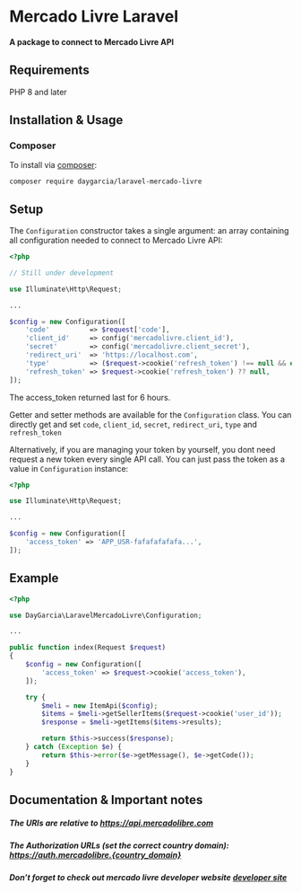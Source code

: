 # Mercado Livre Laravel

<h4>A package to connect to Mercado Livre API</h4>

## Requirements

PHP 8 and later

## Installation & Usage

### Composer

To install via [composer](http://getcomposer.org/):

```
composer require daygarcia/laravel-mercado-livre
```

## Setup

The `Configuration` constructor takes a single argument: an array containing all configuration needed to connect to Mercado Livre API:

```php
<?php

// Still under development

use Illuminate\Http\Request;

...

$config = new Configuration([
    'code'          => $request['code'],
    'client_id'     => config('mercadolivre.client_id'),
    'secret'        => config('mercadolivre.client_secret'),
    'redirect_uri'  => 'https://localhost.com',
    'type'          => ($request->cookie('refresh_token') !== null && empty($request['code'])) ? 'renew' : 'new',
    'refresh_token' => $request->cookie('refresh_token') ?? null,
]);


```

The access_token returned last for 6 hours.

Getter and setter methods are available for the `Configuration` class. You can directly get and set `code`, `client_id`, `secret`, `redirect_uri`, `type` and  `refresh_token`

Alternatively, if you are managing your token by yourself, you dont need request a new token every single API call. You can just pass the token as a value in `Configuration` instance:

```php
<?php

use Illuminate\Http\Request;

...

$config = new Configuration([
    'access_token' => 'APP_USR-fafafafafafa...',
]);


```

## Example

```php
<?php

use DayGarcia\LaravelMercadoLivre\Configuration;

...

public function index(Request $request)
{
    $config = new Configuration([
        'access_token' => $request->cookie('access_token'),
    ]);

    try {
        $meli = new ItemApi($config);
        $items = $meli->getSellerItems($request->cookie('user_id'));
        $response = $meli->getItems($items->results);

        return $this->success($response);
    } catch (Exception $e) {
        return $this->error($e->getMessage(), $e->getCode());
    }
}


```

## Documentation & Important notes

##### The URIs are relative to https://api.mercadolibre.com

##### The Authorization URLs (set the correct country domain): https://auth.mercadolibre.{country_domain}

##### Don’t forget to check out mercado livre developer website [developer site](https://developers.mercadolibre.com/)
